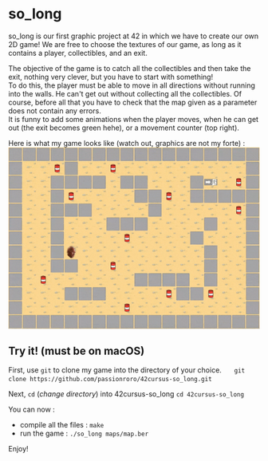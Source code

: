 # so_long
so_long is our first graphic project at 42 in which we have to create our own 2D game! We are free to choose the textures of our game, as long as it contains a player, collectibles, and an exit.

The objective of the game is to catch all the collectibles and then take the exit, nothing very clever, but you have to start with something!\
To do this, the player must be able to move in all directions without running into the walls. He can't get out without collecting all the collectibles. Of course, before all that you have to check that the map given as a parameter does not contain any errors.\
It is funny to add some animations when the player moves, when he can get out (the exit becomes green hehe), or a movement counter (top right).


Here is what my game looks like (watch out, graphics are not my forte) :
![so_long_gif](https://github.com/passionroro/42cursus-so_long/blob/master/includes/gif_so_long.gif)

## Try it! (must be on macOS)
First, use `git` to clone my game into the directory of your choice. 
`	git clone https://github.com/passionroro/42cursus-so_long.git`

Next, `cd` (_change directory_) into 42cursus-so_long
    `cd 42cursus-so_long`
  
You can now : 
 - compile all the files :
 `make`
 - run the game :
 `./so_long maps/map.ber`

Enjoy!

